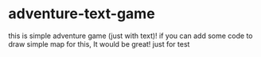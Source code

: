 # adventure-text-game
this is simple adventure game (just with text)!
if you can add some code to draw simple map for this, It would be great!
just for test
